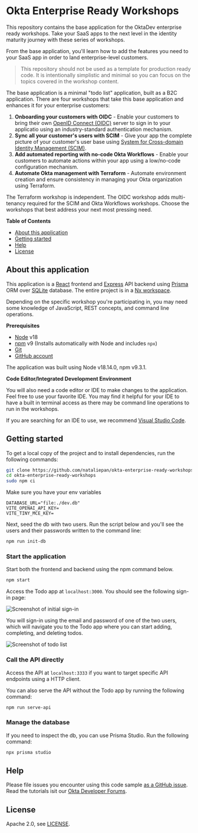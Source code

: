 # Okta Enterprise Ready Workshops

This repository contains the base application for the OktaDev enterprise ready workshops. Take your SaaS apps to the next level in the identity maturity journey with these series of workshops.

From the base application, you'll learn how to add the features you need to your SaaS app in order to land enterprise-level customers.

> This repository should not be used as a template for production ready code. It is intentionally simplistic and minimal so you can focus on the topics covered in the workshop content.

The base application is a minimal "todo list" application, built as a B2C application. There are four workshops that take this base application and enhances it for your enterprise customers:

1. **Onboarding your customers with OIDC** - Enable your customers to bring their own [OpenID Connect (OIDC)](https://openid.net/developers/how-connect-works/) server to sign in to your applicatio using an industry-standard authentication mechanism.
2. **Sync all your customer's users with SCIM** - Give your app the complete picture of your customer's user base using [System for Cross-domain Identity Management (SCIM)](https://scim.cloud/).
3. **Add automated reporting with no-code Okta Workflows** - Enable your customers to automate actions within your app using a low/no-code configuration mechanism.
4. **Automate Okta management with Terraform** - Automate environment creation and ensure consistency in managing your Okta organization using Terraform.

The Terraform workshop is independent. The OIDC workshop adds multi-tenancy required for the SCIM and Okta Workflows workshops. Choose the workshops that best address your next most pressing need.

**Table of Contents**

- [About this application](#about-this-application)
- [Getting started](#getting-started)
- [Help](#help)
- [License](#license)

## About this application

This application is a [React](https://react.dev/) frontend and [Express](https://expressjs.com/) API backend using [Prisma](https://www.prisma.io/) ORM over [SQLite](https://www.sqlite.org/index.html) database. The entire project is in a [Nx workspace](https://nx.dev/).

Depending on the specific workshop you're participating in, you may need some knowledge of JavaScript, REST concepts, and command line operations.

**Prerequisites**

- [Node](https://nodejs.org/en) v18
- [npm](https://www.npmjs.com/) v9 (Installs automatically with Node and includes `npx`)
- [Git](https://git-scm.com/)
- [GitHub account](https://github.com/)

The application was built using Node v18.14.0, npm v9.3.1.

**Code Editor/Integrated Development Environment**

You will also need a code editor or IDE to make changes to the application. Feel free to use your favorite IDE. You may find it helpful for your IDE to have a built in terminal access as there may be command line operations to run in the workshops.

If you are searching for an IDE to use, we recommend [Visual Studio Code](https://code.visualstudio.com/).

## Getting started

To get a local copy of the project and to install dependencies, run the following commands:

```bash
git clone https://github.com/nataliepan/okta-enterprise-ready-workshops.git
cd okta-enterprise-ready-workshops
sudo npm ci
```


Make sure you have your env variables

```
DATABASE_URL="file:./dev.db"
VITE_OPENAI_API_KEY=
VITE_TINY_MCE_KEY=
```


Next, seed the db with two users. Run the script below and you'll see the users and their passwords written to the command line:

```bash
npm run init-db
```

### Start the application

Start both the frontend and backend using the npm command below.

```bash
npm start
```

Access the Todo app at `localhost:3000`. You should see the following sign-in page:

![Screenshot of initial sign-in](./readme-assets/signin.jpg)

You will sign-in using the email and password of one of the two users, which will navigate you to the Todo app where you can start adding, completing, and deleting todos.

![Screenshot of todo list](./readme-assets/todolist.jpg)

### Call the API directly

Access the API at `localhost:3333` if you want to target specific API endpoints using a HTTP client.

You can also serve the API without the Todo app by running the following command:

```bash
npm run serve-api
```

### Manage the database

If you need to inspect the db, you can use Prisma Studio. Run the following command:

```bash
npx prisma studio
```

## Help

Please file issues you encounter using this code sample [as a GitHub issue](https://github.com/oktadev/okta-enterprise-ready-workshops/issues). Read the tutorials isit our [Okta Developer Forums](https://devforum.okta.com/).

## License

Apache 2.0, see [LICENSE](LICENSE).
